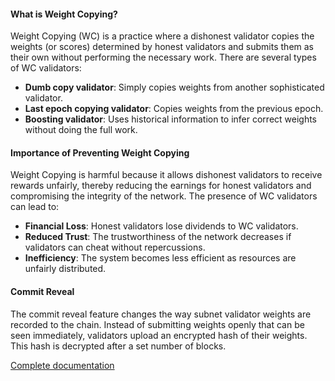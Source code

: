 #### What is Weight Copying?

Weight Copying (WC) is a practice where a dishonest validator copies the weights (or scores) determined by honest validators and submits them as their own without performing the necessary work. There are several types of WC validators:

- **Dumb copy validator**: Simply copies weights from another sophisticated validator.
- **Last epoch copying validator**: Copies weights from the previous epoch.
- **Boosting validator**: Uses historical information to infer correct weights without doing the full work.

#### Importance of Preventing Weight Copying

Weight Copying is harmful because it allows dishonest validators to receive rewards unfairly, thereby reducing the earnings for honest validators and compromising the integrity of the network. The presence of WC validators can lead to:

- **Financial Loss**: Honest validators lose dividends to WC validators.
- **Reduced Trust**: The trustworthiness of the network decreases if validators can cheat without repercussions.
- **Inefficiency**: The system becomes less efficient as resources are unfairly distributed.

#### Commit Reveal

The commit reveal feature changes the way subnet validator weights are recorded to the chain. Instead of submitting weights openly that can be seen immediately, validators upload an encrypted hash of their weights. This hash is decrypted after a set number of blocks.

[Complete documentation](https://docs.bittensor.com/subnets/commit-reveal)
